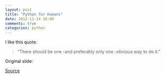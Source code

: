 ```yaml
---
layout: post
title: "Python for Humans"
date: 2012-11-14 16:09
comments: true
categories: python 
---
```

I like this quote:

> "There should be one -and preferably only one -obvious way to do it."

<!-- more -->
Original slide:  
<script async class="speakerdeck-embed" data-id="4f24d3a79a6510001f008836" data-ratio="1.33333333333333" src="//speakerdeck.com/assets/embed.js"></script>

[Source](https://speakerdeck.com/kennethreitz/python-for-humans)
